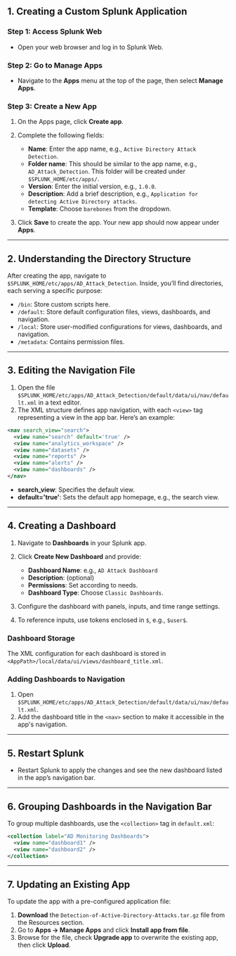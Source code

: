 ## 1. Creating a Custom Splunk Application

### Step 1: Access Splunk Web
- Open your web browser and log in to Splunk Web.

### Step 2: Go to Manage Apps
- Navigate to the **Apps** menu at the top of the page, then select **Manage Apps**.

### Step 3: Create a New App
1. On the Apps page, click **Create app**.
2. Complete the following fields:
   - **Name**: Enter the app name, e.g., `Active Directory Attack Detection`.
   - **Folder name**: This should be similar to the app name, e.g., `AD_Attack_Detection`. This folder will be created under `$SPLUNK_HOME/etc/apps/`.
   - **Version**: Enter the initial version, e.g., `1.0.0`.
   - **Description**: Add a brief description, e.g., `Application for detecting Active Directory attacks`.
   - **Template**: Choose `barebones` from the dropdown.

3. Click **Save** to create the app. Your new app should now appear under **Apps**.

---

## 2. Understanding the Directory Structure

After creating the app, navigate to `$SPLUNK_HOME/etc/apps/AD_Attack_Detection`. Inside, you’ll find directories, each serving a specific purpose:

- `/bin`: Store custom scripts here.
- `/default`: Store default configuration files, views, dashboards, and navigation.
- `/local`: Store user-modified configurations for views, dashboards, and navigation.
- `/metadata`: Contains permission files.

---

## 3. Editing the Navigation File

1. Open the file `$SPLUNK_HOME/etc/apps/AD_Attack_Detection/default/data/ui/nav/default.xml` in a text editor.
2. The XML structure defines app navigation, with each `<view>` tag representing a view in the app bar. Here’s an example:

```xml
<nav search_view="search">
  <view name="search" default='true' />
  <view name="analytics_workspace" />
  <view name="datasets" />
  <view name="reports" />
  <view name="alerts" />
  <view name="dashboards" />
</nav>
```

- **search_view**: Specifies the default view.
- **default='true'**: Sets the default app homepage, e.g., the search view.

---

## 4. Creating a Dashboard

1. Navigate to **Dashboards** in your Splunk app.
2. Click **Create New Dashboard** and provide:
   - **Dashboard Name**: e.g., `AD Attack Dashboard`
   - **Description**: (optional)
   - **Permissions**: Set according to needs.
   - **Dashboard Type**: Choose `Classic Dashboards`.

3. Configure the dashboard with panels, inputs, and time range settings.
4. To reference inputs, use tokens enclosed in `$`, e.g., `$user$`.

### Dashboard Storage

The XML configuration for each dashboard is stored in `<AppPath>/local/data/ui/views/dashboard_title.xml`.

### Adding Dashboards to Navigation

1. Open `$SPLUNK_HOME/etc/apps/AD_Attack_Detection/default/data/ui/nav/default.xml`.
2. Add the dashboard title in the `<nav>` section to make it accessible in the app's navigation.

---

## 5. Restart Splunk

- Restart Splunk to apply the changes and see the new dashboard listed in the app’s navigation bar.

---

## 6. Grouping Dashboards in the Navigation Bar

To group multiple dashboards, use the `<collection>` tag in `default.xml`:

```xml
<collection label="AD Monitoring Dashboards">
  <view name="dashboard1" />
  <view name="dashboard2" />
</collection>
```

---

## 7. Updating an Existing App

To update the app with a pre-configured application file:

1. **Download** the `Detection-of-Active-Directory-Attacks.tar.gz` file from the Resources section.
2. Go to **Apps -> Manage Apps** and click **Install app from file**.
3. Browse for the file, check **Upgrade app** to overwrite the existing app, then click **Upload**.
